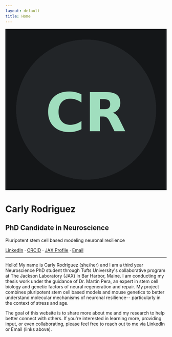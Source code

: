 ```yaml
---
layout: default
title: Home
---
```


<div class="hero">
  <img src="/assets/img/profile.png" alt="Profile photo" class="profile">
  <div class="hero-text">
    <h1>Carly Rodriguez</h1>
    <h2>PhD Candidate in Neuroscience</h2>
    <p class="tagline">Pluripotent stem cell based modeling neuronal resilience</p>
    <p class="links">
      <a href="https://www.linkedin.com/in/carly-rodriguez-999051194/" target="_blank">LinkedIn</a> ·
      <a href="https://orcid.org/0000-0002-0062-7597" target="_blank">ORCID</a> ·
      <a href="https://www.jax.org/people/carly-rodriguez" target="_blank">JAX Profile</a> ·
      <a href="mailto:carly.rodriguez@jax.org">Email</a>
    </p>
  </div>
</div>

---

Hello! My name is Carly Rodriguez (she/her) and I am a third year Neuroscience PhD student through Tufts University's collaborative program at The Jackson Laboratory (JAX) in Bar Harbor, Maine. I am conducting my thesis work under the guidance of Dr. Martin Pera, an expert in stem cell biology and genetic factors of neural regeneration and repair. My project combines pluripotent stem cell based models and mouse genetics to better understand molecular mechanisms of neuronal resilience-- particularly in the context of stress and age. 

The goal of this website is to share more about me and my research to help better connect with others. If you're interested in learning more, providing input, or even collaborating, please feel free to reach out to me via LinkedIn or Email (links above).

